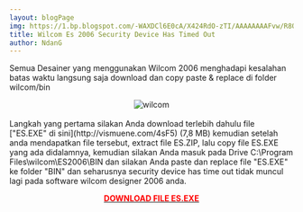 ```yaml
---
layout: blogPage
img: https://1.bp.blogspot.com/-WAXDCl6E0cA/X424RdO-zTI/AAAAAAAAFvw/R8QvOZ6ActYeoHM1kG-AKFp3xU2OPC2MQCLcBGAsYHQ/s1280/securitydevicetimeout.jpg
title: Wilcom Es 2006 Security Device Has Timed Out
author: NdanG
---
```


Semua Desainer yang menggunakan Wilcom 2006 menghadapi kesalahan batas waktu langsung saja download dan copy paste & replace di folder wilcom/bin
<p />
<center><img src="https://1.bp.blogspot.com/-WAXDCl6E0cA/X424RdO-zTI/AAAAAAAAFvw/R8QvOZ6ActYeoHM1kG-AKFp3xU2OPC2MQCLcBGAsYHQ/s1280/securitydevicetimeout.jpg" alt="wilcom" style="max-width: 90%;"/></center>
<br />
Langkah yang pertama silakan Anda download terlebih dahulu file ["ES.EXE" di sini](http://vismuene.com/4sF5) (7,8 MB) kemudian setelah anda mendapatkan file tersebut, extract file ES.ZIP, lalu copy file ES.EXE yang ada didalamnya, kemudian  silakan Anda masuk pada Drive C:\Program Files\wilcom\ES2006\BIN dan silakan Anda paste dan replace file "ES.EXE" ke folder "BIN" dan seharusnya security device has time out tidak muncul lagi pada software wilcom designer 2006 anda.
<p />
<p style="text-align: center;"><b><a href="http://vismuene.com/4sF5" target="_blank"><span style="color: red;">DOWNLOAD FILE ES.EXE</span></a></b></p>
